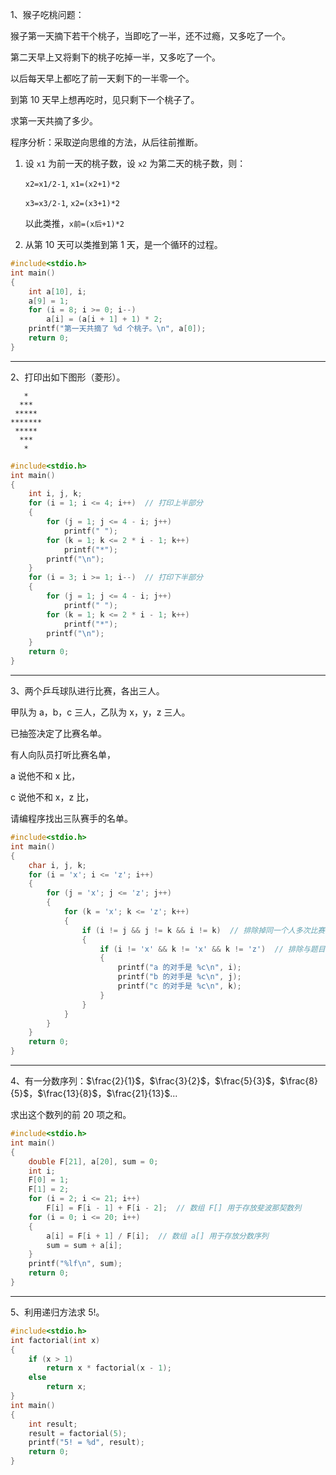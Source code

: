 1、猴子吃桃问题：

猴子第一天摘下若干个桃子，当即吃了一半，还不过瘾，又多吃了一个。

第二天早上又将剩下的桃子吃掉一半，又多吃了一个。

以后每天早上都吃了前一天剩下的一半零一个。

到第 10 天早上想再吃时，见只剩下一个桃子了。

求第一天共摘了多少。

程序分析：采取逆向思维的方法，从后往前推断。

1. 设 `x1` 为前一天的桃子数，设 `x2` 为第二天的桃子数，则：

   `x2=x1/2-1`, `x1=(x2+1)*2`

   `x3=x3/2-1`, `x2=(x3+1)*2`

   以此类推，`x前=(x后+1)*2`

2. 从第 10 天可以类推到第 1 天，是一个循环的过程。

```c
#include<stdio.h>
int main()
{
    int a[10], i;
    a[9] = 1;
    for (i = 8; i >= 0; i--)
        a[i] = (a[i + 1] + 1) * 2;
    printf("第一天共摘了 %d 个桃子。\n", a[0]);
    return 0;
}
```

---

2、打印出如下图形（菱形）。

```
   *
  ***
 *****
*******
 *****
  ***
   *
```

```c
#include<stdio.h>
int main()
{
    int i, j, k;
    for (i = 1; i <= 4; i++)  // 打印上半部分
    {
        for (j = 1; j <= 4 - i; j++)
            printf(" ");
        for (k = 1; k <= 2 * i - 1; k++)
            printf("*");
        printf("\n");
    }
    for (i = 3; i >= 1; i--)  // 打印下半部分
    {
        for (j = 1; j <= 4 - i; j++)
            printf(" ");
        for (k = 1; k <= 2 * i - 1; k++)
            printf("*");
        printf("\n");
    }
    return 0;
}
```

---

3、两个乒乓球队进行比赛，各出三人。

甲队为 a，b，c 三人，乙队为 x，y，z 三人。

已抽签决定了比赛名单。

有人向队员打听比赛名单，

a 说他不和 x 比，

c 说他不和 x，z 比，

请编程序找出三队赛手的名单。

```c
#include<stdio.h>
int main()
{
    char i, j, k;
    for (i = 'x'; i <= 'z'; i++)
    {
        for (j = 'x'; j <= 'z'; j++)
        {
            for (k = 'x'; k <= 'z'; k++)
            {
                if (i != j && j != k && i != k)  // 排除掉同一个人多次比赛的情况
                {
                    if (i != 'x' && k != 'x' && k != 'z')  // 排除与题目不相符的情况
                    {
                        printf("a 的对手是 %c\n", i);
                        printf("b 的对手是 %c\n", j);
                        printf("c 的对手是 %c\n", k);
                    }
                }
            }
        }
    }
    return 0;
}
```

---

4、有一分数序列：$\frac{2}{1}$，$\frac{3}{2}$，$\frac{5}{3}$，$\frac{8}{5}$，$\frac{13}{8}$，$\frac{21}{13}$...

求出这个数列的前 20 项之和。

```c
#include<stdio.h>
int main()
{
    double F[21], a[20], sum = 0;
    int i;
    F[0] = 1;
    F[1] = 2;
    for (i = 2; i <= 21; i++)
        F[i] = F[i - 1] + F[i - 2];  // 数组 F[] 用于存放斐波那契数列
    for (i = 0; i <= 20; i++)
    {
        a[i] = F[i + 1] / F[i];  // 数组 a[] 用于存放分数序列
        sum = sum + a[i];
    }
    printf("%lf\n", sum);
    return 0;
}
```

---

5、利用递归方法求 5!。

```c
#include<stdio.h>
int factorial(int x)
{
    if (x > 1)
        return x * factorial(x - 1);
    else
        return x;
}
int main()
{
    int result;
    result = factorial(5);
    printf("5! = %d", result);
    return 0;
}
```
